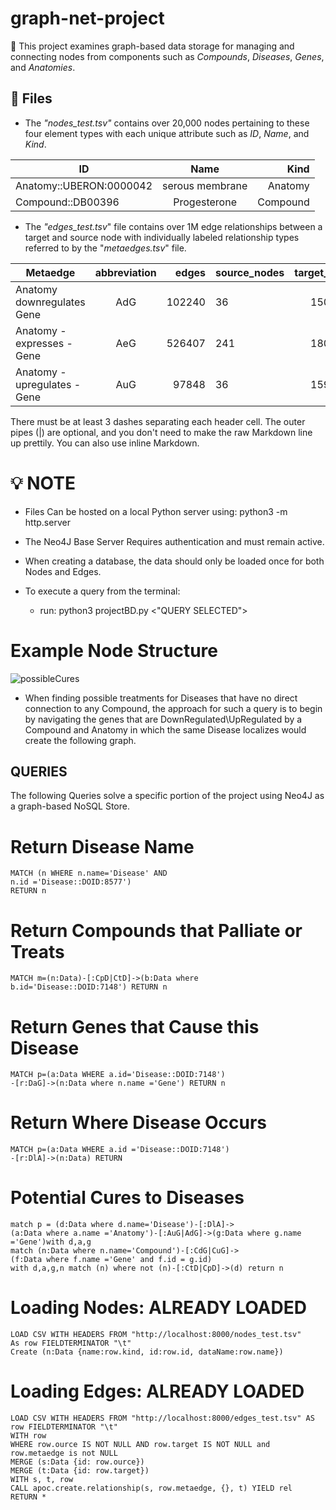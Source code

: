 # graph-net-project

🚀 This project examines graph-based data storage for managing and connecting nodes from 
components such as _Compounds_, _Diseases_, _Genes_, and _Anatomies_.

## 📖 Files
- The _"nodes_test.tsv"_ contains over 20,000 nodes pertaining to these four element types with
  each unique attribute such as _ID_, _Name_, and _Kind_.

| ID                     | Name            | Kind      |
| ---------------------- |:---------------:| ---------:|
|Anatomy::UBERON:0000042 | serous membrane | Anatomy   |
| Compound::DB00396      | Progesterone    | Compound  |

- The _"edges_test.tsv_" file contains over 1M edge relationships between a target and source node
  with individually labeled relationship types referred to by the "_metaedges.tsv_" file.

| Metaedge                  | abbreviation     | edges   | source_nodes               | target_nodes     | unbiased   |
| ------------------------- |:---------------:| ---------:| ---------------------- |:---------------:| ---------:|
|Anatomy  downregulates Gene|   AdG        |	   102240	  |  36                    |  	15097	       |      102240|
|Anatomy - expresses - Gene|  	AeG	  |  526407	|   241 |    18094	 | 453477  |
|Anatomy - upregulates - Gene|  	 AuG | 	  97848  | 	36  |  15929	|  97848|

There must be at least 3 dashes separating each header cell.
The outer pipes (|) are optional, and you don't need to make the 
raw Markdown line up prettily. You can also use inline Markdown.

# 💡 NOTE 
- Files Can be hosted on a local Python server using:
    python3 -m http.server
- The Neo4J Base Server Requires authentication and must remain active.
- When creating a database, the data should only be loaded once for both Nodes and Edges.
  
- To execute a query from the terminal:
  - run: python3 projectBD.py <"QUERY SELECTED">

 
 # Example Node Structure 
![possibleCures](https://github.com/halaway/graph-net-project/assets/31904474/5c04b449-6a48-4b7d-b2af-ed7ee827f602)
- When finding possible treatments for Diseases that have no direct connection to any Compound, the approach for such a query is to begin by navigating the genes that are DownRegulated\UpRegulated by a Compound and Anatomy in which the same Disease localizes would create the following graph.


## QUERIES
 The following Queries solve a specific portion of the project using Neo4J as a graph-based NoSQL Store.


# Return Disease Name
    MATCH (n WHERE n.name='Disease' AND 
    n.id ='Disease::DOID:8577') 
    RETURN n

# Return Compounds that Palliate or Treats
    MATCH m=(n:Data)-[:CpD|CtD]->(b:Data where 
    b.id='Disease::DOID:7148') RETURN n
    
# Return Genes that Cause this Disease

    MATCH p=(a:Data WHERE a.id='Disease::DOID:7148')
    -[r:DaG]->(n:Data where n.name ='Gene') RETURN n

# Return Where Disease Occurs

    MATCH p=(a:Data WHERE a.id ='Disease::DOID:7148')
    -[r:DlA]->(n:Data) RETURN 

# Potential Cures to Diseases

    match p = (d:Data where d.name='Disease')-[:DlA]->
    (a:Data where a.name ='Anatomy')-[:AuG|AdG]->(g:Data where g.name ='Gene')with d,a,g
    match (n:Data where n.name='Compound')-[:CdG|CuG]->
    (f:Data where f.name ='Gene' and f.id = g.id)
    with d,a,g,n match (n) where not (n)-[:CtD|CpD]->(d) return n

# Loading Nodes: ALREADY LOADED

    LOAD CSV WITH HEADERS FROM "http://localhost:8000/nodes_test.tsv" 
    As row FIELDTERMINATOR "\t"
    Create (n:Data {name:row.kind, id:row.id, dataName:row.name})
    
# Loading Edges: ALREADY LOADED
    LOAD CSV WITH HEADERS FROM "http://localhost:8000/edges_test.tsv" AS row FIELDTERMINATOR "\t"
    WITH row
    WHERE row.ource IS NOT NULL AND row.target IS NOT NULL and row.metaedge is not NULL
    MERGE (s:Data {id: row.ource})
    MERGE (t:Data {id: row.target})
    WITH s, t, row
    CALL apoc.create.relationship(s, row.metaedge, {}, t) YIELD rel
    RETURN *
